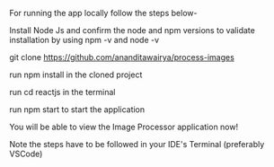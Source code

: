 For running the app locally follow the steps below-

Install Node Js and confirm the node and npm versions to validate installation by using npm -v and node -v

git clone https://github.com/ananditawairya/process-images

run npm install in the cloned project

run cd reactjs in the terminal

run npm start to start the application

You will be able to view the Image Processor application now!

Note the steps have to be followed in your IDE's Terminal (preferably VSCode)
